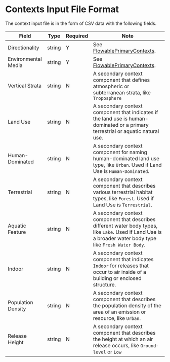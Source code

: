 # Contexts Input File Format

The context input file is in the form of CSV data with the following fields.

 Field | Type | Required |  Note |
----------- |  ---- | ---------| -----  |
 Directionality | string | Y | See [FlowablePrimaryContexts](FlowablePrimaryContexts.md). |
 Environmental Media | string | Y | See [FlowablePrimaryContexts](FlowablePrimaryContexts.md). |
 Vertical Strata | string | N | A secondary context component that defines atmospheric or subterranean strata, like `Troposphere` |
 Land Use | string | N | A secondary context component that indicates if the land use is human-dominated or a primary terrestrial or aquatic natural use. |
 Human-Dominated | string | N  |  A secondary context component for naming human-dominated land use type, like `Urban`. Used if Land Use is `Human-Dominated`.|
 Terrestrial | string | N | A secondary context component that describes various terrestrial habitat types, like `Forest`. Used if Land Use is `Terrestrial`.|
 Aquatic Feature | string | N | A secondary context component that describes different water body types, like `Lake`. Used if Land Use is a broader water body type like `Fresh Water Body`. |
 Indoor | string |  N |  A secondary context component that indicates `Indoor` for releases that occur to air inside of a building or enclosed structure. |
 Population Density | string | N | A secondary context component that describes the population density of the area of an emission or resource, like `Urban`.|  
 Release Height | string | N | A secondary context component that describes the height at which an air release occurs, like `Ground-level` or `Low` |
